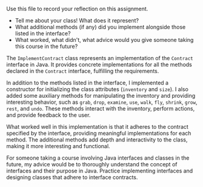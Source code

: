 Use this file to record your reflection on this assignment.

- Tell me about your class! What does it represent?
- What additional methods (if any) did you implement alongside those listed in the interface?
- What worked, what didn't, what advice would you give someone taking this course in the future?

The `ImplementContract` class represents an implementation of the `Contract` interface in Java. It provides concrete implementations for all the methods declared in the `Contract` interface, fulfilling the requirements.

In addition to the methods listed in the interface, I implemented a constructor for initializing the class attributes (`inventory` and `size`). I also added some auxiliary methods for manipulating the inventory and providing interesting behavior, such as `grab`, `drop`, `examine`, `use`, `walk`, `fly`, `shrink`, `grow`, `rest`, and `undo`. These methods interact with the inventory, perform actions, and provide feedback to the user.

What worked well in this implementation is that it adheres to the contract specified by the interface, providing meaningful implementations for each method. The additional methods add depth and interactivity to the class, making it more interesting and functional.

For someone taking a course involving Java interfaces and classes in the future, my advice would be to thoroughly understand the concept of interfaces and their purpose in Java. Practice implementing interfaces and designing classes that adhere to interface contracts. 